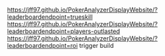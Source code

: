 https://jff97.github.io/PokerAnalyzerDisplayWebsite/?leaderboardendpoint=trueskill
<br>
https://jff97.github.io/PokerAnalyzerDisplayWebsite/?leaderboardendpoint=players-outlasted
<br>
https://jff97.github.io/PokerAnalyzerDisplayWebsite/?leaderboardendpoint=roi
trigger build
